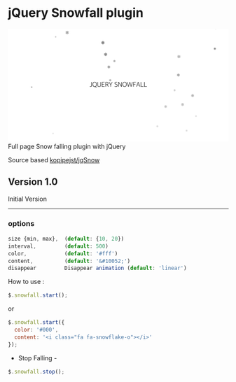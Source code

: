 jQuery Snowfall plugin
======================
![](https://raw.githubusercontent.com/h4wldev/jquery-Snowfall/master/img.png)
Full page Snow falling plugin with jQuery

Source based [kopipejst/jqSnow](https://github.com/kopipejst/jqSnow)

Version 1.0
---

Initial Version

---

### options
```JavaScript
size {min, max},  (default: {10, 20})
interval,         (default: 500)
color,            (default: '#fff')
content,          (default: '&#10052;')
disappear         Disappear animation (default: 'linear')
```

How to use :

```JavaScript
$.snowfall.start();
```
or
```JavaScript
$.snowfall.start({
  color: '#000',
  content: '<i class="fa fa-snowflake-o"></i>'
});
```

- Stop Falling -

```JavaScript
$.snowfall.stop();
```
